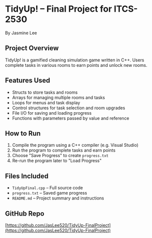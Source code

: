 # TidyUp! – Final Project for ITCS-2530
By Jasmine Lee

## Project Overview
TidyUp! is a gamified cleaning simulation game written in C++. Users complete tasks in various rooms to earn points and unlock new rooms.

## Features Used
- Structs to store tasks and rooms
- Arrays for managing multiple rooms and tasks
- Loops for menus and task display
- Control structures for task selection and room upgrades
- File I/O for saving and loading progress
- Functions with parameters passed by value and reference

## How to Run
1. Compile the program using a C++ compiler (e.g. Visual Studio)
2. Run the program to complete tasks and earn points
3. Choose "Save Progress" to create `progress.txt`
4. Re-run the program later to "Load Progress"

## Files Included
- `TidyUpFinal.cpp` – Full source code
- `progress.txt` – Saved game progress
- `README.md` – Project summary and instructions

## GitHub Repo
[https://github.com/JasLee520/TidyUp-FinalProject](https://github.com/JasLee520/TidyUp-FinalProject)
